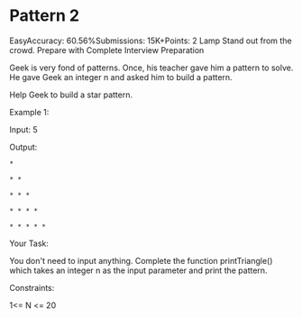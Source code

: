 # Pattern 2
EasyAccuracy: 60.56%Submissions: 15K+Points: 2
Lamp
Stand out from the crowd. Prepare with Complete Interview Preparation  

Geek is very fond of patterns. Once, his teacher gave him a pattern to solve. He gave Geek an integer n and asked him to build a pattern.

Help Geek to build a star pattern.

 

Example 1:

Input: 5

Output:

`*`

`* *` 

`* * *` 

`* * * *` 

`* * * * *`

 

Your Task:

You don't need to input anything. Complete the function printTriangle() which takes  an integer n  as the input parameter and print the pattern.

Constraints:

1<= N <= 20